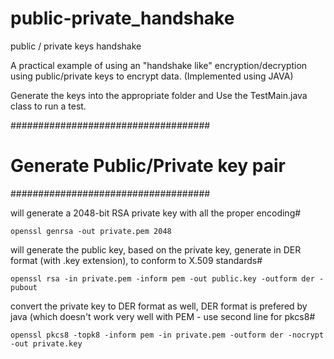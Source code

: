 public-private_handshake
========================

public / private keys handshake

A practical example of using an "handshake like" encryption/decryption using public/private keys to encrypt data. (Implemented using JAVA)

Generate the keys into the appropriate folder and Use the TestMain.java class to run a test.

####################################
# Generate Public/Private key pair #
####################################

will generate a 2048-bit RSA private key with all the proper encoding#

```openssl genrsa -out private.pem 2048```

will generate the public key, based on the private key, generate in DER format (with .key extension), to conform to X.509 standards#

```openssl rsa -in private.pem -inform pem -out public.key -outform der -pubout```

convert the private key to DER format as well, DER format is prefered by java (which doesn't work very well with PEM - use second line for pkcs8#

 ```openssl pkcs8 -topk8 -inform pem -in private.pem -outform der -nocrypt -out private.key```
